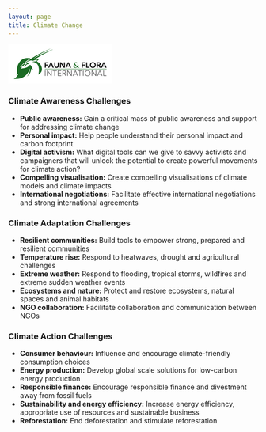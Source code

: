 ```yaml
---
layout: page
title: Climate Change
---
```

![Fauna & Flora](https://github.com/Hack4GoodAmsterdam/Hack4GoodAmsterdam.github.io/blob/master/public/images/florafauna.png)

### Climate Awareness Challenges
* **Public awareness:** Gain a critical mass of public awareness and support for addressing climate change
* **Personal impact:** Help people understand their personal impact and carbon footprint
* **Digital activism:** What digital tools can we give to savvy activists and campaigners that will unlock the potential to create powerful movements for climate action?
* **Compelling visualisation:** Create compelling visualisations of climate models and climate impacts
* **International negotiations:** Facilitate effective international negotiations and strong international agreements

### Climate Adaptation Challenges
* **Resilient communities:** Build tools to empower strong, prepared and resilient communities
* **Temperature rise:** Respond to heatwaves, drought and agricultural challenges
* **Extreme weather:** Respond to flooding, tropical storms, wildfires and extreme sudden weather events
* **Ecosystems and nature:** Protect and restore ecosystems, natural spaces and animal habitats
* **NGO collaboration:** Facilitate collaboration and communication between NGOs

### Climate Action Challenges
* **Consumer behaviour:** Influence and encourage climate-friendly consumption choices
* **Energy production:** Develop global scale solutions for low-carbon energy production
* **Responsible finance:** Encourage responsible finance and divestment away from fossil fuels
* **Sustainability and energy efficiency:** Increase energy efficiency, appropriate use of resources and sustainable business
* **Reforestation:** End deforestation and stimulate reforestation
